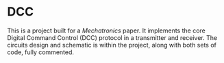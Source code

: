 # DCC
This is a project built for a *Mechatronics* paper. It implements the core Digital Command Control (DCC) protocol in a transmitter and receiver. The circuits design and schematic is within the project, along with both sets of code, fully commented.
